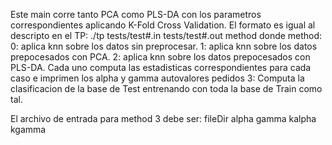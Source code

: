 Este main corre tanto PCA como PLS-DA con los parametros correspondientes aplicando K-Fold Cross Validation.
El formato es igual al descripto en el TP:
./tp tests/test#.in tests/test#.out method
donde method:
0: aplica knn sobre los datos sin preprocesar.
1: aplica knn sobre los datos prepocesados con PCA.
2: aplica knn sobre los datos prepocesados con PLS-DA.
Cada uno computa las estadisticas correspondientes para cada caso e imprimen los alpha y gamma autovalores pedidos
3: Computa la clasificacion de la base de Test entrenando con toda la base de Train como tal.

El archivo de entrada para method 3 debe ser:
fileDir alpha gamma kalpha kgamma
